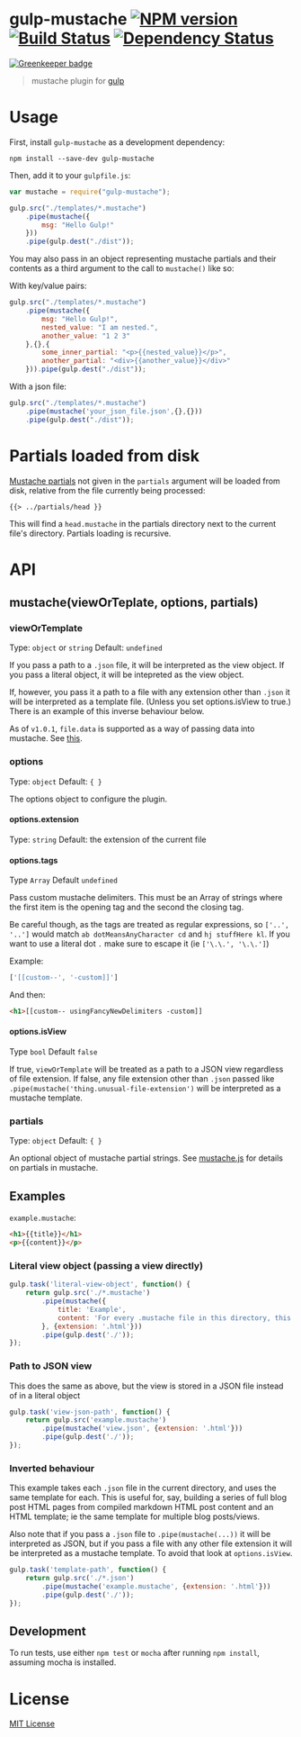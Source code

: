 # gulp-mustache [![NPM version][npm-image]][npm-url] [![Build Status][travis-image]][travis-url] [![Dependency Status][depstat-image]][depstat-url]

[![Greenkeeper badge](https://badges.greenkeeper.io/rogeriopvl/gulp-mustache.svg)](https://greenkeeper.io/)

> mustache plugin for [gulp](https://github.com/wearefractal/gulp)

# Usage

First, install `gulp-mustache` as a development dependency:

```shell
npm install --save-dev gulp-mustache
```

Then, add it to your `gulpfile.js`:

```javascript
var mustache = require("gulp-mustache");

gulp.src("./templates/*.mustache")
	.pipe(mustache({
		msg: "Hello Gulp!"
	}))
	.pipe(gulp.dest("./dist"));
```

You may also pass in an object representing mustache partials and their contents
as a third argument to the call to `mustache()` like so:

With key/value pairs:

```javascript
gulp.src("./templates/*.mustache")
	.pipe(mustache({
		msg: "Hello Gulp!",
		nested_value: "I am nested.",
		another_value: "1 2 3"
	},{},{
		some_inner_partial: "<p>{{nested_value}}</p>",
		another_partial: "<div>{{another_value}}</div>"
	})).pipe(gulp.dest("./dist"));
```
With a json file:

```javascript
gulp.src("./templates/*.mustache")
	.pipe(mustache('your_json_file.json',{},{}))
	.pipe(gulp.dest("./dist"));
```

# Partials loaded from disk

[Mustache partials](https://mustache.github.io/mustache.5.html#Partials) not given in the `partials` argument will be loaded from disk, relative from the file currently being processed:

```
{{> ../partials/head }}
```

This will find a `head.mustache` in the partials directory next to the current file's directory. Partials loading is recursive.

# API

## mustache(viewOrTeplate, options, partials)

### viewOrTemplate
Type: `object` or `string`
Default: `undefined`

If you pass a path to a `.json` file, it will be interpreted as the view object. If you pass a literal object, it will be intepreted as the view object.

If, however, you pass it a path to a file with any extension other than `.json` it will be interpreted as a template file. (Unless you set options.isView to true.) There is an example of this inverse behaviour below.

As of `v1.0.1`, `file.data` is supported as a way of passing data into mustache. See [this](https://github.com/colynb/gulp-data#note-to-gulp-plugin-authors).

### options
Type: `object`
Default: `{ }`

The options object to configure the plugin.

#### options.extension
Type: `string`
Default: the extension of the current file

#### options.tags
Type `Array`
Default `undefined`

Pass custom mustache delimiters. This must be an Array of strings where the first item is the opening tag and the second the closing tag.

Be careful though, as the tags are treated as regular expressions, so `['..', '..']` would match `ab dotMeansAnyCharacter cd` and `hj stuffHere kl`. If you want to use a literal dot `.` make sure to escape it (ie `['\.\.', '\.\.']`)

Example:

```javascript
['[[custom--', '-custom]]']
```
And then:
```html
<h1>[[custom-- usingFancyNewDelimiters -custom]]
```

#### options.isView
Type `bool`
Default `false`

If true, `viewOrTemplate` will be treated as a path to a JSON view regardless of file extension. If false, any file extension other than `.json` passed like `.pipe(mustache('thing.unusual-file-extension')` will be interpreted as a mustache template.

### partials
Type: `object`
Default: `{ }`

An optional object of mustache partial strings. See [mustache.js](https://github.com/janl/mustache.js/) for details on partials in mustache.

## Examples

`example.mustache`:
```html
<h1>{{title}}</h1>
<p>{{content}}</p>
```

### Literal view object (passing a view directly)
```js
gulp.task('literal-view-object', function() {
	return gulp.src('./*.mustache')
		.pipe(mustache({
			title: 'Example',
			content: 'For every .mustache file in this directory, this will output a mirroring .html file using this view object.'
		}, {extension: '.html'}))
		.pipe(gulp.dest('./'));
});
```

### Path to JSON view
This does the same as above, but the view is stored in a JSON file instead of in a literal object
```js
gulp.task('view-json-path', function() {
	return gulp.src('example.mustache')
		.pipe(mustache('view.json', {extension: '.html'}))
		.pipe(gulp.dest('./'));
});
```

### Inverted behaviour
This example takes each `.json` file in the current directory, and uses the same template for each. This is useful for, say, building a series of full blog post HTML pages from compiled markdown HTML post content and an HTML template; ie the same template for multiple blog posts/views.

Also note that if you pass a `.json` file to `.pipe(mustache(...))` it will be interpreted as JSON, but if you pass a file with any other file extension it will be interpreted as a mustache template. To avoid that look at `options.isView`.
```js
gulp.task('template-path', function() {
	return gulp.src('./*.json')
		.pipe(mustache('example.mustache', {extension: '.html'}))
		.pipe(gulp.dest('./'));
});
```
## Development
To run tests, use either `npm test` or `mocha` after running `npm install`, assuming mocha is installed.

# License

[MIT License](http://en.wikipedia.org/wiki/MIT_License)

[npm-url]: https://npmjs.org/package/gulp-mustache
[npm-image]: https://badge.fury.io/js/gulp-mustache.png

[travis-url]: http://travis-ci.org/rogeriopvl/gulp-mustache
[travis-image]: https://secure.travis-ci.org/rogeriopvl/gulp-mustache.png?branch=master

[depstat-url]: https://david-dm.org/rogeriopvl/gulp-mustache
[depstat-image]: https://david-dm.org/rogeriopvl/gulp-mustache.png
